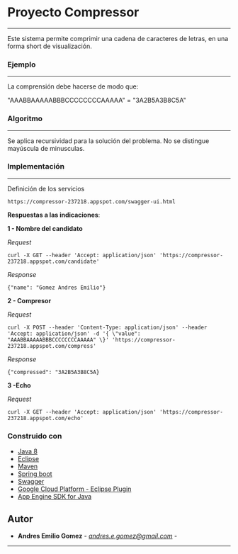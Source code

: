 # Proyecto Compressor
---
  Este sistema permite comprimir una cadena de caracteres de letras, en una forma short de visualización. 

### Ejemplo
---
La comprensión debe hacerse de modo que:

"AAABBAAAAABBBCCCCCCCCAAAAA" = "3A2B5A3B8C5A"
  
### Algoritmo
---
Se aplica recursividad para la solución del problema.
No se distingue mayúscula de minusculas.

### Implementación 
---
Definición de los servicios 
    
    https://compressor-237218.appspot.com/swagger-ui.html

**Respuestas a las indicaciones**:

**1 - Nombre del candidato**

_Request_
    
    curl -X GET --header 'Accept: application/json' 'https://compressor-237218.appspot.com/candidate'

_Response_

    {"name": "Gomez Andres Emilio"}
   
**2 - Compresor**
  

_Request_
    
    curl -X POST --header 'Content-Type: application/json' --header 'Accept: application/json' -d '{ \"value": "AAABBAAAAABBBCCCCCCCCAAAAA" \}' 'https://compressor-237218.appspot.com/compress'

_Response_

    {"compressed": "3A2B5A3B8C5A}
	
**3 -Echo**

_Request_

    curl -X GET --header 'Accept: application/json' 'https://compressor-237218.appspot.com/echo'

### Construido con 

* [Java 8](https://www.java.com/es/)
* [Eclipse](https://www.eclipse.org/) 
* [Maven](https://maven.apache.org/) 
* [Spring boot](http://spring.io/projects/spring-boot)
* [Swagger](https://swagger.io/)
* [Google Cloud Platform - Eclipse Plugin](https://cloud.google.com/eclipse/docs/)
* [App Engine SDK for Java](https://cloud.google.com/appengine/docs/standard/java/download)


## Autor

* **Andres Emilio Gomez** - *andres.e.gomez@gmail.com* - 





---
